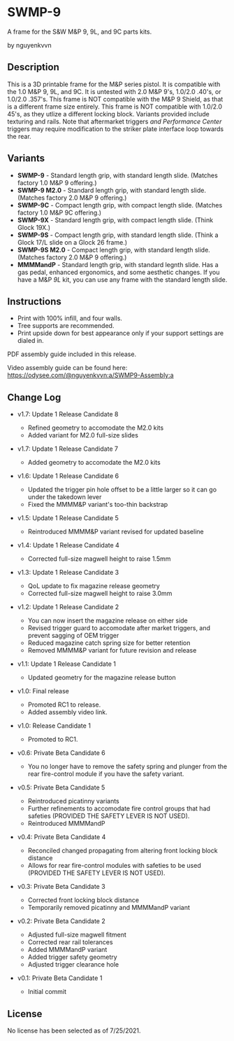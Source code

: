 # SWMP-9
A frame for the S&W M&P 9, 9L, and 9C parts kits.

by nguyenkvvn

## Description
This is a 3D printable frame for the M&P series pistol.
It is compatible with the 1.0 M&P 9, 9L, and 9C.
It is untested with 2.0 M&P 9's, 1.0/2.0 .40's, or 1.0/2.0 .357's.
This frame is NOT compatible with the M&P 9 Shield, as that is a different frame size entirely.
This frame is NOT compatible with 1.0/2.0 45's, as they utlize a different locking block.
Variants provided include texturing and rails.
Note that aftermarket triggers _and Performance Center_ triggers may require modification to the striker plate interface loop towards the rear.

## Variants
- **SWMP-9** - Standard length grip, with standard length slide. (Matches factory 1.0 M&P 9 offering.)
- **SWMP-9 M2.0** - Standard length grip, with standard length slide. (Matches factory 2.0 M&P 9 offering.)
- **SWMP-9C** - Compact length grip, with compact length slide. (Matches factory 1.0 M&P 9C offering.)
- **SWMP-9X** - Standard length grip, with compact length slide. (Think Glock 19X.)
- **SWMP-9S** - Compact length grip, with standard length slide. (Think a Glock 17/L slide on a Glock 26 frame.)
- **SWMP-9S M2.0** - Compact length grip, with standard length slide. (Matches factory 2.0 M&P 9 offering.)
- **MMMMandP** - Standard length grip, with standard legnth slide. Has a gas pedal, enhanced ergonomics, and some aesthetic changes.
If you have a M&P _9L_ kit, you can use any frame with the standard length slide.

## Instructions
- Print with 100% infill, and four walls.
- Tree supports are recommended.
- Print upside down for best appearance only if your support settings are dialed in.

PDF assembly guide included in this release.

Video assembly guide can be found here: https://odysee.com/@nguyenkvvn:a/SWMP9-Assembly:a

## Change Log

- v1.7: Update 1 Release Candidate 8
    * Refined geometry to accomodate the M2.0 kits
    * Added variant for M2.0 full-size slides

- v1.7: Update 1 Release Candidate 7
    * Added geometry to accomodate the M2.0 kits

- v1.6: Update 1 Release Candidate 6
    * Updated the trigger pin hole offset to be a little larger so it can go under the takedown lever
    * Fixed the MMMM&P variant's too-thin backstrap

- v1.5: Update 1 Release Candidate 5
    * Reintroduced MMMM&P variant revised for updated baseline

- v1.4: Update 1 Release Candidate 4
    * Corrected full-size magwell height to raise 1.5mm

- v1.3: Update 1 Release Candidate 3
    * QoL update to fix magazine release geometry
    * Corrected full-size magwell height to raise 3.0mm

- v1.2: Update 1 Release Candidate 2
    * You can now insert the magazine release on either side
    * Revised trigger guard to accomodate after market triggers, and prevent sagging of OEM trigger
    * Reduced magazine catch spring size for better retention
    * Removed MMMM&P variant for future revision and release

- v1.1: Update 1 Release Candidate 1
    * Updated geometry for the magazine release button

- v1.0: Final release
    * Promoted RC1 to release.
    * Added assembly video link.

- v1.0: Release Candidate 1
    * Promoted to RC1.

- v0.6: Private Beta Candidate 6
    * You no longer have to remove the safety spring and plunger from the rear fire-control module if you have the safety variant.

- v0.5: Private Beta Candidate 5
    * Reintroduced picatinny variants
    * Further refinements to accomodate fire control groups that had safeties (PROVIDED THE SAFETY LEVER IS NOT USED).
    * Reintroduced MMMMandP

- v0.4: Private Beta Candidate 4
    * Reconciled changed propagating from altering front locking block distance
    * Allows for rear fire-control modules with safeties to be used (PROVIDED THE SAFETY LEVER IS NOT USED).

- v0.3: Private Beta Candidate 3
    * Corrected front locking block distance
    * Temporarily removed picatinny and MMMMandP variant

- v0.2: Private Beta Candidate 2
    * Adjusted full-size magwell fitment
    * Corrected rear rail tolerances
    * Added MMMMandP variant
    * Added trigger safety geometry
    * Adjusted trigger clearance hole

- v0.1: Private Beta Candidate 1
    * Initial commit

## License
No license has been selected as of 7/25/2021.
